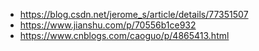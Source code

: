 - https://blog.csdn.net/jerome_s/article/details/77351507
- https://www.jianshu.com/p/70556b1ce932
- https://www.cnblogs.com/caoguo/p/4865413.html

